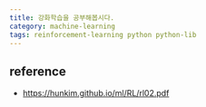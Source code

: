 ```yaml
---
title: 강화학습을 공부해봅시다. 
category: machine-learning
tags: reinforcement-learning python python-lib 
---
```


## 

## reference 

- <https://hunkim.github.io/ml/RL/rl02.pdf>